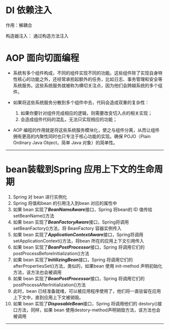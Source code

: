 # DI 依赖注入
作用：解耦合

构造器注入： 通过构造方法注入


# AOP 面向切面编程
- 系统有多个组件构成，不同的组件实现不同的功能。这些组件除了实现自身特性核心的功能之外，还经常承担起额外的任务，比如日志、事务管理和安全等系统服务。这些系统服务就被称为横切关注点，因为他们会跨越系统的多个组件。
- 如果将这些系统服务分散到多个组件中去，代码会造成双重的复杂性：
    1. 如果你要针对组件完成相应的逻辑，则需要改变切入点的相关实现；
    2. 会造成组件代码的混乱，无法只实现相应的功能；

- AOP 编程的作用就是将这些系统服务模块化，使之与组件分离，从而让组件拥有更高的内聚性同时也只专注于核心功能的实现。确保 POJO（Plain Ordinary Java Object，简单 Java 对象）的简单性。

---

# bean装载到Spring 应用上下文的生命周期
1. Spring 对 bean 进行实例化
2. Spring 将值和bean 的引用注入到bean 对应的属性中
3. 如果 bean 实现了***BeanNameAware***接口，Spring 将bean的 ID 值传给 setBeanName()方法
4. 如果 bean 实现了***BeanFactoryAware***接口，Spring将调用 setBeanFactory()方法，将 BeanFactory 容器实例传入
5. 如果 bean 实现了***ApplicationContextAware***接口，Spring将调用 setApplicationContext()方法，将bean 所在的应用上下文引用传入
6. 如果 bean 实现了***BeanPostProcessor***接口，Spring 将调用它们的postProcessBeforeInitialization()方法
7. 如果 bean 实现了***InitilizingBean***接口，Spring 将调用它们的afterPropertiesSet()方法，类似的，如果bean 使用 init-method 声明初始化方法，该方法也会被调用
8. 如果 bean 实现了***BeanPostProcessor***接口，Spring 将调用它们的postProcessAfterInitialization()方法 
9. 此时，bean 已经准备就绪，可以被应用程序使用了，他们将一直驻留在应用上下文中，直到应用上下文被销毁。
10. 如果 bean 实现了***DisposableBean***接口，Spring 将调用他们的 destory()接口方法，同样，如果 bean 使用destory-method声明销毁方法，该方法也会被调用

---